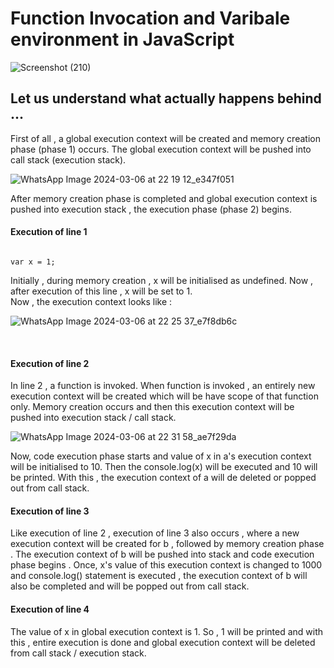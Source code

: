 # Function Invocation and Varibale environment in JavaScript

![Screenshot (210)](https://github.com/VVSD-Charan/Striver-A-Z-sheet-and-learning/assets/105978561/8d25da2c-98f4-46c2-8922-f9881851c434)

## Let us understand what actually happens behind ...

First of all , a global execution context will be created and memory creation phase (phase 1) occurs. The global execution context will be pushed into call stack (execution stack).

![WhatsApp Image 2024-03-06 at 22 19 12_e347f051](https://github.com/VVSD-Charan/Striver-A-Z-sheet-and-learning/assets/105978561/c1c9b231-e391-402c-a08f-3f4a3bfe5d50)

After memory creation phase is completed and global execution context is pushed into execution stack , the execution phase (phase 2) begins.

#### Execution of line 1

```

var x = 1;

```

Initially , during memory creation , x will be initialised as undefined. Now , after execution of this line , x will be set to 1. <br>
Now , the execution context looks like : <br>

![WhatsApp Image 2024-03-06 at 22 25 37_e7f8db6c](https://github.com/VVSD-Charan/Striver-A-Z-sheet-and-learning/assets/105978561/d713a9b3-5c00-4392-8d36-9ab3af708d25)

<br>

#### Execution of line 2

In line 2 , a function is invoked. When function is invoked , an entirely new execution context will be created which will be have scope of that function only. Memory creation occurs and then this execution context will be pushed into execution stack / call stack. <br>

![WhatsApp Image 2024-03-06 at 22 31 58_ae7f29da](https://github.com/VVSD-Charan/Striver-A-Z-sheet-and-learning/assets/105978561/c0261e15-68cf-40dc-a270-5972d6f6cef9)

Now, code execution phase starts and value of x in a's execution context will be initialised to 10. Then the console.log(x) will be executed and 10 will be printed. With this , the execution context of a will de deleted or popped out from call stack.

#### Execution of line 3

Like execution of line 2 , execution of line 3 also occurs , where a new execution context will be created for b , followed by memory creation phase . The execution context of b will be pushed into stack and code execution phase begins . Once, x's value of this execution context is changed to 1000 and console.log() statement is executed , the execution context of b will also be completed and will be popped out from call stack.

#### Execution of line 4
The value of x in global execution context is 1. So ,  1 will be printed and with this , entire execution is done and global execution context will be deleted from call stack / execution stack.
